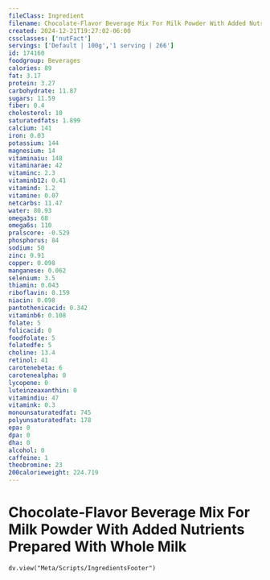 ```yaml
---
fileClass: Ingredient
filename: Chocolate-Flavor Beverage Mix For Milk Powder With Added Nutrients Prepared With Whole Milk
created: 2024-12-21T19:27:02-06:00
cssclasses: ['nutFact']
servings: ['Default | 100g','1 serving | 266']
id: 174160
foodgroup: Beverages
calories: 89
fat: 3.17
protein: 3.27
carbohydrate: 11.87
sugars: 11.59
fiber: 0.4
cholesterol: 10
saturatedfats: 1.899
calcium: 141
iron: 0.03
potassium: 144
magnesium: 14
vitaminaiu: 148
vitaminarae: 42
vitaminc: 2.3
vitaminb12: 0.41
vitamind: 1.2
vitamine: 0.07
netcarbs: 11.47
water: 80.93
omega3s: 68
omega6s: 110
pralscore: -0.529
phosphorus: 84
sodium: 50
zinc: 0.91
copper: 0.098
manganese: 0.062
selenium: 3.5
thiamin: 0.043
riboflavin: 0.159
niacin: 0.098
pantothenicacid: 0.342
vitaminb6: 0.108
folate: 5
folicacid: 0
foodfolate: 5
folatedfe: 5
choline: 13.4
retinol: 41
carotenebeta: 6
carotenealpha: 0
lycopene: 0
luteinzeaxanthin: 0
vitamindiu: 47
vitamink: 0.3
monounsaturatedfat: 745
polyunsaturatedfat: 178
epa: 0
dpa: 0
dha: 0
alcohol: 0
caffeine: 1
theobromine: 23
200calorieweight: 224.719
---
```


# Chocolate-Flavor Beverage Mix For Milk Powder With Added Nutrients Prepared With Whole Milk

```dataviewjs
dv.view("Meta/Scripts/IngredientsFooter")
```